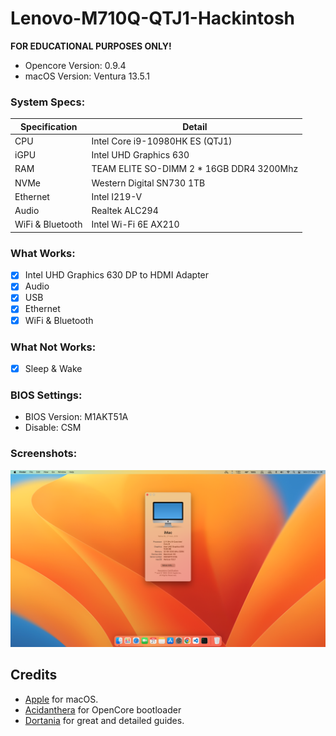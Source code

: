 # Lenovo-M710Q-QTJ1-Hackintosh

**FOR EDUCATIONAL PURPOSES ONLY!**

* Opencore Version: 0.9.4
* macOS Version: Ventura 13.5.1

### System Specs:

| Specification    | Detail                         	        |
| ---------------- | -------------------------------------------| 
| CPU              | Intel Core i9-10980HK ES (QTJ1)      		| 
| iGPU             | Intel UHD Graphics 630               		|
| RAM              | TEAM ELITE SO-DIMM 2 * 16GB DDR4 3200Mhz   | 
| NVMe             | Western Digital SN730 1TB           		| 
| Ethernet         | Intel I219-V                           	| 
| Audio            | Realtek ALC294                         	| 
| WiFi & Bluetooth | Intel Wi-Fi 6E AX210   					| 

### What Works:
- [x] Intel UHD Graphics 630 DP to HDMI Adapter
- [x] Audio
- [x] USB
- [x] Ethernet
- [x] WiFi & Bluetooth

### What Not Works:
- [x] Sleep & Wake

### BIOS Settings:
* BIOS Version: M1AKT51A
* Disable: CSM

### Screenshots:
![About This Mac](https://raw.githubusercontent.com/dheiro/Lenovo-M710Q-QTJ1-Hackintosh/main/Screenshots/about-this-mac.png)

## Credits
- [Apple](https://apple.com) for macOS.
- [Acidanthera](https://github.com/acidanthera) for OpenCore bootloader
- [Dortania](https://github.com/dortania) for great and detailed guides.